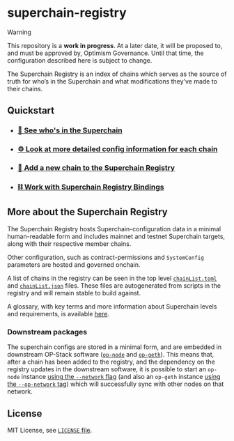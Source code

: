 # superchain-registry

> [!WARNING]
> This repository is a **work in progress**.  At a later date, it will be proposed to, and must be approved by, Optimism Governance.  Until that time, the configuration described here is subject to change.

The Superchain Registry is an index of chains which serves as the source of truth for who’s in the Superchain and what modifications they’ve made to their chains.

## Quickstart

* ### [👀 See who's in the Superchain](chainList.json)
* ### [⚙️ Look at more detailed config information for each chain](superchain/configs)
* ### [📝 Add a new chain to the Superchain Registry](docs/add-chain.md)
* ### [⛓️ Work with Superchain Registry Bindings](docs/bindings.md)

## More about the Superchain Registry

The Superchain Registry hosts Superchain-configuration data in a minimal human-readable form and includes mainnet and testnet Superchain targets, along with their respective member chains.

Other configuration, such as contract-permissions and `SystemConfig` parameters are hosted and governed onchain.

A list of chains in the registry can be seen in the top level [`chainList.toml`](./chainList.toml) and [`chainList.json`](./chainList.json) files.
These files are autogenerated from scripts in the registry and will remain stable to build against.

A glossary, with key terms and more information about Superchain levels and requirements, is available [here](docs/glossary.md).

### Downstream packages

The superchain configs are stored in a minimal form, and are embedded in downstream OP-Stack software ([`op-node`](https://github.com/ethereum-optimism/optimism) and [`op-geth`](https://github.com/ethereum-optimism/op-geth)). This means that, after a chain has been added to the registry, and the dependency on the registry updates in the downstream software, it is possible to start an `op-node` instance [using the `--network` flag](https://docs.optimism.io/builders/node-operators/configuration/consensus-config#network) (and also an `op-geth` instance [using the `--op-network` tag](https://docs.optimism.io/builders/node-operators/configuration/execution-config#op-network-betaop-network)) which will successfully sync with other nodes on that network.

## License

MIT License, see [`LICENSE` file](./LICENSE).
